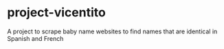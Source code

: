 # project-vicentito
A project to scrape baby name websites to find names that are identical in Spanish and French
